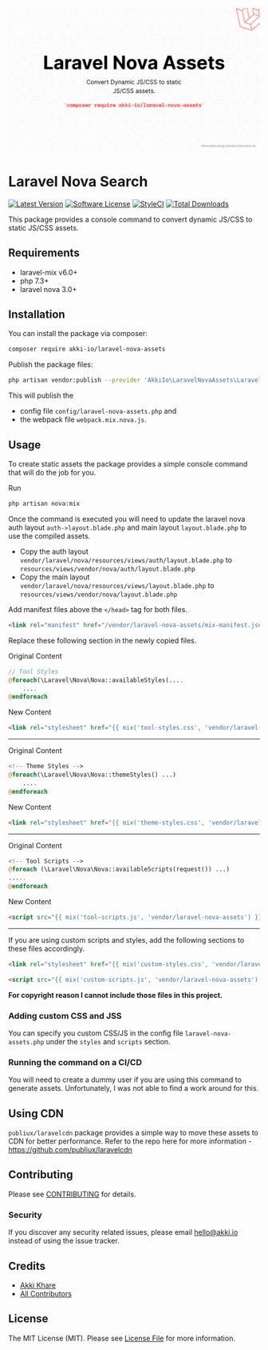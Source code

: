<p align="center">
    <img src="https://raw.githubusercontent.com/akki-io/laravel-nova-assets/master/hero.png" alt="Hero" width="600">
</p>

# Laravel Nova Search

[![Latest Version](https://img.shields.io/github/release/akki-io/laravel-nova-assets.svg?style=flat-square)](https://github.com/akki-io/laravel-nova-assets/releases)
[![Software License](https://img.shields.io/badge/license-MIT-brightgreen.svg?style=flat-square)](LICENSE.md)
[![StyleCI](https://styleci.io/repos/441735142/shield?branch=master)](https://styleci.io/repos/441735142)
[![Total Downloads](https://img.shields.io/packagist/dt/akki-io/laravel-nova-assets.svg?style=flat-square)](https://packagist.org/packages/akki-io/laravel-nova-assets)

This package provides a console command to convert dynamic JS/CSS to static JS/CSS assets.

## Requirements

- laravel-mix v6.0+
- php 7.3+
- laravel nova 3.0+

## Installation

You can install the package via composer:

```bash
composer require akki-io/laravel-nova-assets
```

Publish the package files:

```bash
php artisan vendor:publish --provider 'AkkiIo\LaravelNovaAssets\LaravelNovaAssetsServiceProvider'
```

This will publish the 
- config file `config/laravel-nova-assets.php` and 
- the webpack file `webpack.mix.nova.js`.

## Usage

To create static assets the package provides a simple console command that will do the job for you.

Run

```bash
php artisan nova:mix
```

Once the command is executed you will need to update the laravel nova auth layout `auth->layout.blade.php` and main layout `layout.blade.php` to use the compiled assets.

- Copy the auth layout `vendor/laravel/nova/resources/views/auth/layout.blade.php` to `resources/views/vendor/nova/auth/layout.blade.php`
- Copy the main layout `vendor/laravel/nova/resources/views/layout.blade.php` to `resources/views/vendor/nova/layout.blade.php`

Add manifest files above the `</head>` tag for both files.

```html
<link rel="manifest" href="/vendor/laravel-nova-assets/mix-manifest.json">
```

Replace these following section in the newly copied files.

Original Content
```php
// Tool Styles
@foreach(\Laravel\Nova\Nova::availableStyles(....
    ....
@endforeach
```

New Content

```html
<link rel="stylesheet" href="{{ mix('tool-styles.css', 'vendor/laravel-nova-assets') }}">
```

---

Original Content

```php
<!-- Theme Styles -->
@foreach(\Laravel\Nova\Nova::themeStyles() ...)
    ....
@endforeach
```

New Content

```html
<link rel="stylesheet" href="{{ mix('theme-styles.css', 'vendor/laravel-nova-assets') }}">
```

---

Original Content

```php
<!-- Tool Scripts -->
@foreach (\Laravel\Nova\Nova::availableScripts(request()) ...)
.....
@endforeach
```

New Content

```html
<script src="{{ mix('tool-scripts.js', 'vendor/laravel-nova-assets') }}"></script>
```

---

If you are using custom scripts and styles, add the following sections to these files accordingly.

```html
<link rel="stylesheet" href="{{ mix('custom-styles.css', 'vendor/laravel-nova-assets') }}">
```
```html
<script src="{{ mix('custom-scripts.js', 'vendor/laravel-nova-assets') }}"></script>
```

**For copyright reason I cannot include  those files in this project.** 

### Adding custom CSS and JSS

You can specify you custom CSS/JS in the config file `laravel-nova-assets.php` under the `styles` and `scripts` section.

### Running the command on a CI/CD

You will need to create a dummy user if you are using this command to generate assets. Unfortunately, I was not able to find a work around for this.

## Using CDN

`publiux/laravelcdn` package provides a simple way to move these assets to CDN for better performance. Refer to the repo here for more information - https://github.com/publiux/laravelcdn

## Contributing

Please see [CONTRIBUTING](CONTRIBUTING.md) for details.

### Security

If you discover any security related issues, please email hello@akki.io instead of using the issue tracker.

## Credits

- [Akki Khare](https://github.com/akki-io)
- [All Contributors](../../contributors)

## License

The MIT License (MIT). Please see [License File](LICENSE.md) for more information.
